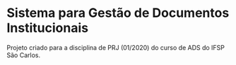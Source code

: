 # Sistema para Gestão de Documentos Institucionais
Projeto criado para a disciplina de PRJ (01/2020) do curso de ADS do IFSP São Carlos.